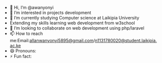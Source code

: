 - 👋 Hi, I’m @awanyonyi
- 👀 I’m interested in projects development
- 🌱 I’m currently studying Computer science at Laikipia University
-    Extending my skills learning web development from w3school
- 💞️ I’m looking to collaborate on web development using php/laravel 
- 📫 How to reach me:Email:allanwanyonyi5895@gmail.com/n1131780020@student.laikipia.ac.ke
- 😄 Pronouns: 
- ⚡ Fun fact: 

<!---
awanyonyi/awanyonyi is a ✨ special ✨ repository because its `README.md` (this file) appears on your GitHub profile.
You can click the Preview link to take a look at your changes.
--->
